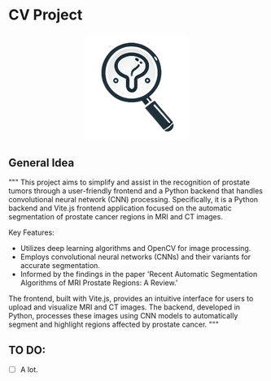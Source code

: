 # CV Project

<p align="center">
    <img src="cv.png" alt="Image" width="40%" height="40%">
</p>

## General Idea
"""
This project aims to simplify and assist in the recognition of prostate tumors through a user-friendly frontend and a Python backend that handles convolutional neural network (CNN) processing. Specifically, it is a Python backend and Vite.js frontend application focused on the automatic segmentation of prostate cancer regions in MRI and CT images.

Key Features:
- Utilizes deep learning algorithms and OpenCV for image processing.
- Employs convolutional neural networks (CNNs) and their variants for accurate segmentation.
- Informed by the findings in the paper 'Recent Automatic Segmentation Algorithms of MRI Prostate Regions: A Review.'

The frontend, built with Vite.js, provides an intuitive interface for users to upload and visualize MRI and CT images. The backend, developed in Python, processes these images using CNN models to automatically segment and highlight regions affected by prostate cancer.
"""

## TO DO:
- [ ] A lot.